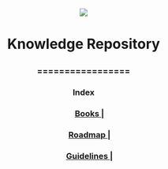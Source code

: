 <h1 align="center">
<img src="https://img.shields.io/static/v1?label=KNOWLEDGE%20PREPOSITORY%20BY&message=MAYCON%20BATESTIN&color=7159c1&style=flat-square&logo=ghost"/>



<h1> <p align="center"> Knowledge Repository  </p> </h1>
<h3> <p align="center"> ================= </p> </h3>

<h3> <p align="center"> Index  </p>  </h3>

<p>
<ol align="center" >
<h3> <a href="https://github.com/batestin1/Knowledge-Repository-/tree/main/books"> Books </a> | </h3>
<h3> <a href="https://github.com/batestin1/Knowledge-Repository-/tree/main/roadmap"> Roadmap </a> | </h3>
<h3> <a href="https://github.com/batestin1/Knowledge-Repository-/tree/main/guidelines"> Guidelines </a> | </h3>
 </ol>
</p>

